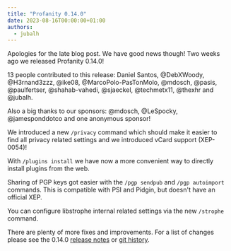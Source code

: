 ```yaml
---
title: "Profanity 0.14.0"
date: 2023-08-16T00:00:00+01:00
authors:
  - jubalh
---
```


Apologies for the late blog post.
We have good news though! Two weeks ago we released Profanity 0.14.0!

13 people contributed to this release: Daniel Santos, @DebXWoody, @H3rnand3zzz, @ike08, @MarcoPolo-PasTonMolo, @mdosch, @pasis, @paulfertser, @shahab-vahedi, @sjaeckel, @techmetx11, @thexhr and @jubalh.

Also a big thanks to our sponsors: @mdosch, @LeSpocky, @jamesponddotco and one anonymous sponsor!

We introduced a new `/privacy` command which should make it easier to find all privacy related settings and we introduced vCard support (XEP-0054)!

With `/plugins install` we have now a more convenient way to directly install plugins from the web.

Sharing of PGP keys got easier with the `/pgp sendpub` and `/pgp autoimport` commands. This is compatible with PSI and Pidgin, but doesn't have an official XEP.

You can configure libstrophe internal related settings via the new `/strophe` command.

There are plenty of more fixes and improvements. For a list of changes please see the 0.14.0 [release notes](https://github.com/profanity-im/profanity/releases/tag/0.14.0) or [git history](https://github.com/profanity-im/profanity/releases/tag/0.14.0).
